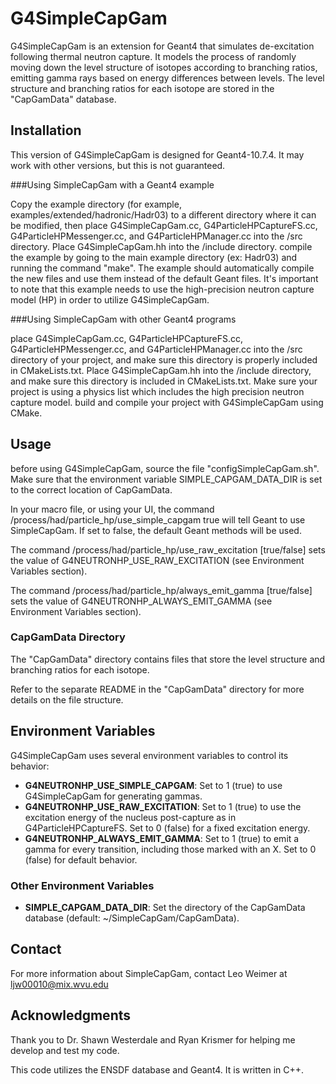 # G4SimpleCapGam

G4SimpleCapGam is an extension for Geant4 that simulates de-excitation following thermal neutron capture. It models the process of randomly moving down the level structure of isotopes according to branching ratios, emitting gamma rays based on energy differences between levels. The level structure and branching ratios for each isotope are stored in the "CapGamData" database.

## Installation

This version of G4SimpleCapGam is designed for Geant4-10.7.4. It may work with other versions, but this is not guaranteed.

###Using SimpleCapGam with a Geant4 example

Copy the example directory (for example, examples/extended/hadronic/Hadr03) to a different directory where it can be modified, then place G4SimpleCapGam.cc, G4ParticleHPCaptureFS.cc, G4ParticleHPMessenger.cc, and G4ParticleHPManager.cc into the /src directory. Place G4SimpleCapGam.hh into the /include directory. compile the example by going to the main example directory (ex: Hadr03) and running the command "make". The example should automatically compile the new files and use them instead of the default Geant files. It's important to note that this example needs to use the high-precision neutron capture model (HP) in order to utilize G4SimpleCapGam.

###Using SimpleCapGam with other Geant4 programs

place G4SimpleCapGam.cc, G4ParticleHPCaptureFS.cc, G4ParticleHPMessenger.cc, and G4ParticleHPManager.cc into the /src directory of your project, and make sure this directory is properly included in CMakeLists.txt. Place G4SimpleCapGam.hh into the /include directory, and make sure this directory is included in CMakeLists.txt. Make sure your project is using a physics list which includes the high precision neutron capture model. build and compile your project with G4SimpleCapGam using CMake.

## Usage

before using G4SimpleCapGam, source the file "configSimpleCapGam.sh". Make sure that the environment variable SIMPLE_CAPGAM_DATA_DIR is set to the correct location of CapGamData.

In your macro file, or using your UI, the command /process/had/particle_hp/use_simple_capgam true will tell Geant to use SimpleCapGam. If set to false, the default Geant methods will be used.

The command /process/had/particle_hp/use_raw_excitation [true/false] sets the value of G4NEUTRONHP_USE_RAW_EXCITATION (see Environment Variables section).

The command /process/had/particle_hp/always_emit_gamma [true/false] sets the value of G4NEUTRONHP_ALWAYS_EMIT_GAMMA (see Environment Variables section).

### CapGamData Directory

The "CapGamData" directory contains files that store the level structure and branching ratios for each isotope.

Refer to the separate README in the "CapGamData" directory for more details on the file structure.

## Environment Variables

G4SimpleCapGam uses several environment variables to control its behavior:

- **G4NEUTRONHP_USE_SIMPLE_CAPGAM**: Set to 1 (true) to use G4SimpleCapGam for generating gammas.
- **G4NEUTRONHP_USE_RAW_EXCITATION**: Set to 1 (true) to use the excitation energy of the nucleus post-capture as in G4ParticleHPCaptureFS. Set to 0 (false) for a fixed excitation energy.
- **G4NEUTRONHP_ALWAYS_EMIT_GAMMA**: Set to 1 (true) to emit a gamma for every transition, including those marked with an X. Set to 0 (false) for default behavior.

### Other Environment Variables

- **SIMPLE_CAPGAM_DATA_DIR**: Set the directory of the CapGamData database (default: ~/SimpleCapGam/CapGamData).

## Contact

For more information about SimpleCapGam, contact Leo Weimer at ljw00010@mix.wvu.edu

## Acknowledgments

Thank you to Dr. Shawn Westerdale and Ryan Krismer for helping me develop and test my code.

This code utilizes the ENSDF database and Geant4. It is written in C++.
